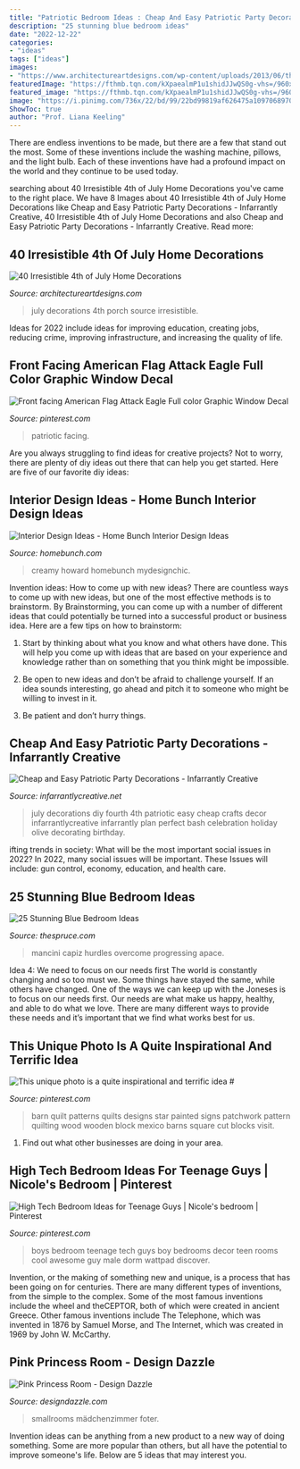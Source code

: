 ```yaml
---
title: "Patriotic Bedroom Ideas : Cheap And Easy Patriotic Party Decorations"
description: "25 stunning blue bedroom ideas"
date: "2022-12-22"
categories:
- "ideas"
tags: ["ideas"]
images:
- "https://www.architectureartdesigns.com/wp-content/uploads/2013/06/thatsright._com_2013_03_03_front-porch-beauty_.jpg"
featuredImage: "https://fthmb.tqn.com/kXpaealmP1u1shidJJwQS0g-vhs=/960x0/filters:no_upscale():max_bytes(150000):strip_icc()/bluebedrooms8-596ba6763df78c57f4a928d3.jpg"
featured_image: "https://fthmb.tqn.com/kXpaealmP1u1shidJJwQS0g-vhs=/960x0/filters:no_upscale():max_bytes(150000):strip_icc()/bluebedrooms8-596ba6763df78c57f4a928d3.jpg"
image: "https://i.pinimg.com/736x/22/bd/99/22bd99819af626475a10970689706638.jpg"
ShowToc: true
author: "Prof. Liana Keeling"
---
```



There are endless inventions to be made, but there are a few that stand out the most. Some of these inventions include the washing machine, pillows, and the light bulb. Each of these inventions have had a profound impact on the world and they continue to be used today.

	

		
searching about 40 Irresistible 4th of July Home Decorations you've came to the right place. We have 8 Images about 40 Irresistible 4th of July Home Decorations like Cheap and Easy Patriotic Party Decorations - Infarrantly Creative, 40 Irresistible 4th of July Home Decorations and also Cheap and Easy Patriotic Party Decorations - Infarrantly Creative. Read more:
		
    
## 40 Irresistible 4th Of July Home Decorations

<img loading=lazy src="https://www.architectureartdesigns.com/wp-content/uploads/2013/06/thatsright._com_2013_03_03_front-porch-beauty_.jpg" onerror="this.onerror=null;this.src='https://tse3.mm.bing.net/th?id=OIP.7jtW5itIklys3zmaVcdOOwDYEg&amp;pid=15.1';" alt="40 Irresistible 4th of July Home Decorations">

_Source: architectureartdesigns.com_

>july decorations 4th porch source irresistible. 

	

Ideas for 2022 include ideas for improving education, creating jobs, reducing crime, improving infrastructure, and increasing the quality of life.

    
## Front Facing American Flag Attack Eagle Full Color Graphic Window Decal

<img loading=lazy src="https://i.pinimg.com/736x/e6/16/78/e6167874017bec231f0b20a278ff4f2b.jpg" onerror="this.onerror=null;this.src='https://tse1.mm.bing.net/th?id=OIP.nAR6tRGkxo-Hg_sXqdbUNgAAAA&amp;pid=15.1';" alt="Front facing American Flag Attack Eagle Full color Graphic Window Decal">

_Source: pinterest.com_

>patriotic facing. 

	

Are you always struggling to find ideas for creative projects? Not to worry, there are plenty of diy ideas out there that can help you get started. Here are five of our favorite diy ideas: 

    
## Interior Design Ideas - Home Bunch Interior Design Ideas

<img loading=lazy src="https://www.homebunch.com/wp-content/uploads/2016/11/Benjamin-Moore-White-Dove-1.jpg" onerror="this.onerror=null;this.src='https://tse4.mm.bing.net/th?id=OIP.WoKQQWOX8xX7i4tkWXG_ZwHaI_&amp;pid=15.1';" alt="Interior Design Ideas - Home Bunch Interior Design Ideas">

_Source: homebunch.com_

>creamy howard homebunch mydesignchic. 

	

Invention ideas: How to come up with new ideas?
There are countless ways to come up with new ideas, but one of the most effective methods is to brainstorm. By Brainstorming, you can come up with a number of different ideas that could potentially be turned into a successful product or business idea. Here are a few tips on how to brainstorm:
1. Start by thinking about what you know and what others have done. This will help you come up with ideas that are based on your experience and knowledge rather than on something that you think might be impossible.

2. Be open to new ideas and don’t be afraid to challenge yourself. If an idea sounds interesting, go ahead and pitch it to someone who might be willing to invest in it.

3. Be patient and don’t hurry things.

    
## Cheap And Easy Patriotic Party Decorations - Infarrantly Creative

<img loading=lazy src="https://i1.wp.com/www.infarrantlycreative.net/wp-content/uploads/2016/06/Plan-the-perfect-Fourth-of-July-bash-with-these-cheap-and-easy-DIY-party-decorations_thumb-1.jpg?fit=595%2C870&amp;ssl=1" onerror="this.onerror=null;this.src='https://tse1.mm.bing.net/th?id=OIP.Tzcu2vTxDzR1cfXDp17n-QHaK1&amp;pid=15.1';" alt="Cheap and Easy Patriotic Party Decorations - Infarrantly Creative">

_Source: infarrantlycreative.net_

>july decorations diy fourth 4th patriotic easy cheap crafts decor infarrantlycreative infarrantly plan perfect bash celebration holiday olive decorating birthday. 

	

ifting trends in society: What will be the most important social issues in 2022?
In 2022, many social issues will be important. These Issues will include: gun control, economy, education, and health care.

    
## 25 Stunning Blue Bedroom Ideas

<img loading=lazy src="https://fthmb.tqn.com/kXpaealmP1u1shidJJwQS0g-vhs=/960x0/filters:no_upscale():max_bytes(150000):strip_icc()/bluebedrooms8-596ba6763df78c57f4a928d3.jpg" onerror="this.onerror=null;this.src='https://tse2.mm.bing.net/th?id=OIP.dTSbmU5JaiR-vZS8yV4aOAHaJ3&amp;pid=15.1';" alt="25 Stunning Blue Bedroom Ideas">

_Source: thespruce.com_

>mancini capiz hurdles overcome progressing apace. 

	

Idea 4: We need to focus on our needs first
The world is constantly changing and so too must we. Some things have stayed the same, while others have changed. One of the ways we can keep up with the Joneses is to focus on our needs first. Our needs are what make us happy, healthy, and able to do what we love. There are many different ways to provide these needs and it’s important that we find what works best for us.

    
## This Unique Photo Is A Quite Inspirational And Terrific Idea #

<img loading=lazy src="https://i.pinimg.com/736x/22/bd/99/22bd99819af626475a10970689706638.jpg" onerror="this.onerror=null;this.src='https://tse4.mm.bing.net/th?id=OIP.pj8wMZ69Zxv8h_XlVtpbwQHaJ3&amp;pid=15.1';" alt="This unique photo is a quite inspirational and terrific idea #">

_Source: pinterest.com_

>barn quilt patterns quilts designs star painted signs patchwork pattern quilting wood wooden block mexico barns square cut blocks visit. 

	

1. Find out what other businesses are doing in your area.

    
## High Tech Bedroom Ideas For Teenage Guys | Nicole&#039;s Bedroom | Pinterest

<img loading=lazy src="https://s-media-cache-ak0.pinimg.com/736x/36/d5/d5/36d5d54256b0cda2612e85c857ed16d5.jpg" onerror="this.onerror=null;this.src='https://tse3.mm.bing.net/th?id=OIP.QSbTCJrdzgVOaG5cHiN6NgHaE6&amp;pid=15.1';" alt="High Tech Bedroom Ideas for Teenage Guys | Nicole&#039;s bedroom | Pinterest">

_Source: pinterest.com_

>boys bedroom teenage tech guys boy bedrooms decor teen rooms cool awesome guy male dorm wattpad discover. 

	

Invention, or the making of something new and unique, is a process that has been going on for centuries. There are many different types of inventions, from the simple to the complex. Some of the most famous inventions include the wheel and theCEPTOR, both of which were created in ancient Greece. Other famous inventions include The Telephone, which was invented in 1876 by Samuel Morse, and The Internet, which was created in 1969 by John W. McCarthy.

    
## Pink Princess Room - Design Dazzle

<img loading=lazy src="https://www.designdazzle.com/wp-content/uploads/2012/11/pink-princess-bedroom2.jpg" onerror="this.onerror=null;this.src='https://tse3.mm.bing.net/th?id=OIP.90wqi1ErBcZz_EVIyJDF0wHaJ4&amp;pid=15.1';" alt="Pink Princess Room - Design Dazzle">

_Source: designdazzle.com_

>smallrooms mädchenzimmer foter. 

	

Invention ideas can be anything from a new product to a new way of doing something. Some are more popular than others, but all have the potential to improve someone's life. Below are 5 ideas that may interest you.


